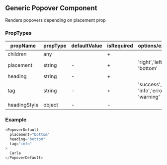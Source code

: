 ## Generic Popover Component

Renders popovers depending on placement prop

### PropTypes

| propName | propType | defaultValue | isRequired | options/example |
|----------|----------|--------------|------------|---------|
| children  | any   |          | +        | |
| placement  | string   | -          | +           | 'right','left', 'top', 'bottom' |
| heading  | string   | -          | +          | |
| tag  | string   | -          | +          | 'success', 'info','error', 'warning' |
| headingStyle  | object   | -          | -         | |

### Example

``` js
<PopoverDefault
  placement="bottom"
  heading="bottom"
  tag="info"
>
  Carla
</PopoverDefault>
```
